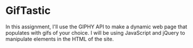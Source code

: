 # GifTastic

In this assignment, I'll use the GIPHY API to make a dynamic web page that populates with gifs of your choice. I will be using JavaScript and jQuery to manipulate elements in the HTML of the site.